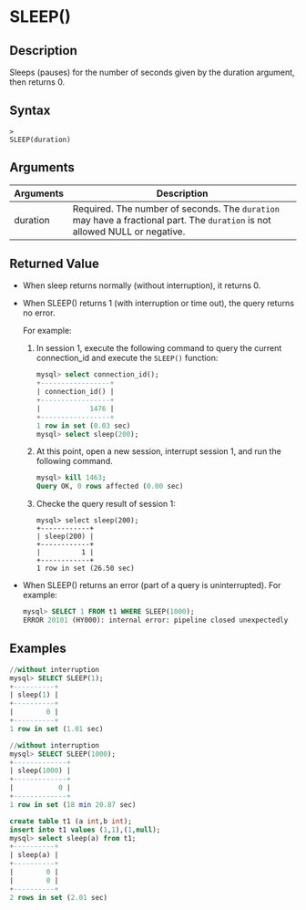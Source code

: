 # **SLEEP()**

## **Description**

Sleeps (pauses) for the number of seconds given by the duration argument, then returns 0.  

## **Syntax**

```
>
SLEEP(duration)
```

## **Arguments**

|  Arguments   | Description  |
|  ----  | ----  |
| duration | Required. The number of seconds. The `duration` may have a fractional part. The `duration` is not allowed NULL or negative.|

## **Returned Value**

- When sleep returns normally (without interruption), it returns 0.

- When SLEEP() returns 1 (with interruption or time out), the query returns no error.

   For example:

   1. In session 1, execute the following command to query the current connection_id and execute the `SLEEP()` function:

       ```sql
       mysql> select connection_id();
       +-----------------+
       | connection_id() |
       +-----------------+
       |            1476 |
       +-----------------+
       1 row in set (0.03 sec)
       mysql> select sleep(200);
       ```

   2. At this point, open a new session, interrupt session 1, and run the following command.

       ```sql
       mysql> kill 1463;
       Query OK, 0 rows affected (0.00 sec)
       ```

    3. Checke the query result of session 1:

        ```
        mysql> select sleep(200);
        +------------+
        | sleep(200) |
        +------------+
        |          1 |
        +------------+
        1 row in set (26.50 sec)
        ```

- When SLEEP() returns an error (part of a query is uninterrupted). For example:

   ```sql
   mysql> SELECT 1 FROM t1 WHERE SLEEP(1000);
   ERROR 20101 (HY000): internal error: pipeline closed unexpectedly
   ```

## **Examples**

```sql
//without interruption
mysql> SELECT SLEEP(1);
+----------+
| sleep(1) |
+----------+
|        0 |
+----------+
1 row in set (1.01 sec)

//without interruption
mysql> SELECT SLEEP(1000);
+-------------+
| sleep(1000) |
+-------------+
|           0 |
+-------------+
1 row in set (18 min 20.87 sec)

create table t1 (a int,b int);
insert into t1 values (1,1),(1,null);
mysql> select sleep(a) from t1;
+----------+
| sleep(a) |
+----------+
|        0 |
|        0 |
+----------+
2 rows in set (2.01 sec)
```
